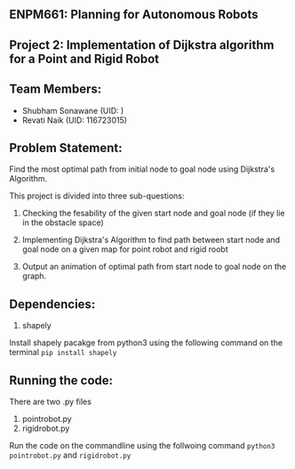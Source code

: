 ## **ENPM661: Planning for Autonomous Robots**

## **Project 2: Implementation of Dijkstra algorithm for a Point and Rigid Robot**

## **Team Members:**

  * Shubham Sonawane (UID:  )
  * Revati Naik (UID: 116723015)

## **Problem Statement:**
Find the most optimal path from initial node to goal node using Dijkstra's Algorithm.



This project is divided into three sub-questions:

1. Checking the fesability of the given start node and goal node (if they lie in the obstacle space)

2. Implementing Dijkstra's Algorithm to find path between start node and goal node on a given map for point robot and rigid roobt

3. Output an animation of optimal path from start node to goal node on the graph. 


## **Dependencies:**

1. shapely 

Install shapely pacakge from python3 using the following command on the terminal  `pip install shapely`

## **Running the code:**

There are two .py files

1. pointrobot.py
2. rigidrobot.py

Run the code on the commandline using the follwoing command `python3 pointrobot.py` and `rigidrobot.py`



